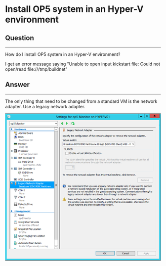# Install OP5 system in an Hyper-V environment

## Question

* * * * *

How do I install OP5 system in an Hyper-V environment?

I get an error message saying "Unable to open input kickstart file: Could not open/read file:///tmp/buildnet"

## Answer

* * * * *

The only thing that need to be changed from a standard VM is the network adapter. Use a legacy network adapter.

![](attachments/7176449/7471145.png)
